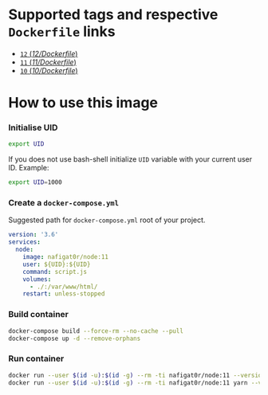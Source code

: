 # Supported tags and respective `Dockerfile` links
-	[`12` (*12/Dockerfile*)](https://github.com/nafigator/docker-library/blob/master/node/12/Dockerfile)
-	[`11` (*11/Dockerfile*)](https://github.com/nafigator/docker-library/blob/master/node/11/Dockerfile)
-	[`10` (*10/Dockerfile*)](https://github.com/nafigator/docker-library/blob/master/node/10/Dockerfile)

# How to use this image
### Initialise UID
```bash
export UID
```
If you does not use bash-shell initialize `UID` variable with your current user ID. Example:
```bash
export UID=1000
```

### Create a `docker-compose.yml`

Suggested path for `docker-compose.yml` root of your project.
```yaml
version: '3.6'
services:
  node:
    image: nafigat0r/node:11
    user: ${UID}:${UID}
    command: script.js
    volumes:
      - ./:/var/www/html/
    restart: unless-stopped
```
### Build container
```bash
docker-compose build --force-rm --no-cache --pull
docker-compose up -d --remove-orphans
```

### Run container
```bash
docker run --user $(id -u):$(id -g) --rm -ti nafigat0r/node:11 --version
docker run --user $(id -u):$(id -g) --rm -ti nafigat0r/node:11 yarn --version
```
